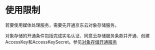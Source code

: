 # 使用限制

若要使用媒体处理服务，需要先开通京东云对象存储服务。

对象存储的开通条件包括完成实名认证、同意云存储服务条款并开通、创建AccessKey和AccessKeySecret。参见[对象存储开通服务](https://www.jdcloud.com/help/detail/1148/isCatalog/1)
